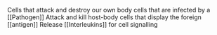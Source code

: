 Cells that attack and destroy our own body cells that are infected by a [[Pathogen]]
Attack and kill host-body cells that display the foreign [[antigen]]
Release [[Interleukins]] for cell signalling